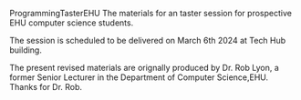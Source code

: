 ProgrammingTasterEHU
The materials for an taster session for prospective EHU computer science students.

The session is scheduled to be delivered on March 6th 2024 at Tech Hub building.

The present revised materials are orignally produced by Dr. Rob Lyon, a former Senior Lecturer in the Department of Computer Science,EHU. Thanks for Dr. Rob.  
